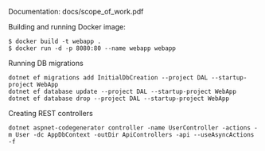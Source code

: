 Documentation: docs/scope_of_work.pdf

Building and running Docker image:

```
$ docker build -t webapp .
$ docker run -d -p 8080:80 --name webapp webapp
```

Running DB migrations
```
dotnet ef migrations add InitialDbCreation --project DAL --startup-project WebApp
dotnet ef database update --project DAL --startup-project WebApp
dotnet ef database drop --project DAL --startup-project WebApp

```
Creating REST controllers
```
dotnet aspnet-codegenerator controller -name UserController -actions -m User -dc AppDbContext -outDir ApiControllers -api --useAsyncActions  -f
```
